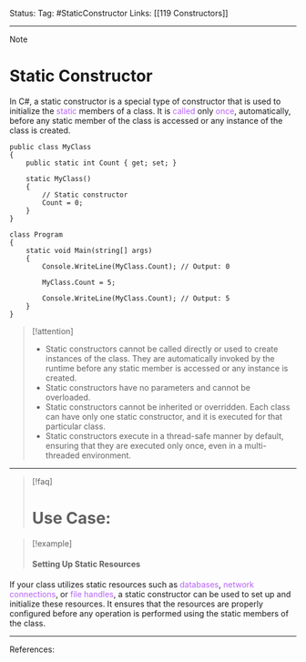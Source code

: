 Status: 
Tag: #StaticConstructor
Links: [[119 Constructors]]

---
> [!note] 
>  # Static Constructor

In C#, a static constructor is a special type of constructor that is used to initialize the <font style="color:#b562f9">static</font> members of a class. It is <font style="color:#b562f9">called</font> only <font style="color:#b562f9">once</font>, automatically, before any static member of the class is accessed or any instance of the class is created.

``` run-csharp
public class MyClass
{
    public static int Count { get; set; }

    static MyClass()
    {
        // Static constructor
        Count = 0;
    }
}

class Program
{
    static void Main(string[] args)
    {
        Console.WriteLine(MyClass.Count); // Output: 0

        MyClass.Count = 5;

        Console.WriteLine(MyClass.Count); // Output: 5
    }
}

```

> [!attention] 
> - Static constructors cannot be called directly or used to create instances of the class. They are automatically invoked by the runtime before any static member is accessed or any instance is created.
> - Static constructors have no parameters and cannot be overloaded.
> - Static constructors cannot be inherited or overridden. Each class can have only one static constructor, and it is executed for that particular class.
> - Static constructors execute in a thread-safe manner by default, ensuring that they are executed only once, even in a multi-threaded environment.

--- 

> [!faq] 
>  # Use Case:

> [!example] 
> #### Setting Up Static Resources 

If your class utilizes static resources such as <font style="color:#b562f9">databases</font>, <font style="color:#b562f9">network connections</font>, or <font style="color:#b562f9">file handles</font>, a static constructor can be used to set up and initialize these resources. It ensures that the resources are properly configured before any operation is performed using the static members of the class.

---
References: